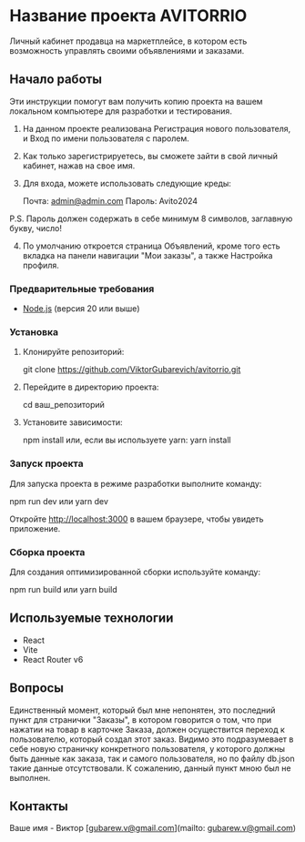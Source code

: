 # Название проекта AVITORRIO

Личный кабинет продавца на маркетплейсе, в котором есть возможность управлять своими объявлениями и заказами.

## Начало работы

Эти инструкции помогут вам получить копию проекта на вашем локальном компьютере для разработки и тестирования.

1. На данном проекте реализована Регистрация нового пользователя, и Вход по имени пользователя с паролем.
2. Как только зарегистрируетесь, вы сможете зайти в свой личный кабинет, нажав на свое имя.
3. Для входа, можете использовать следующие креды:
  
   Почта: admin@admin.com
   Пароль: Avito2024

P.S. Пароль должен содержать в себе минимум 8 символов, заглавную букву, число!

4. По умолчанию откроется страница Объявлений, кроме того есть вкладка на панели навигации "Мои заказы", а также Настройка профиля.

### Предварительные требования

- [Node.js](https://nodejs.org/) (версия 20 или выше)

### Установка

1. Клонируйте репозиторий:

   git clone https://github.com/ViktorGubarevich/avitorrio.git

2. Перейдите в директорию проекта:

   cd ваш_репозиторий

3. Установите зависимости:

   npm install или, если вы используете yarn: yarn install

### Запуск проекта

Для запуска проекта в режиме разработки выполните команду:

npm run dev или yarn dev

Откройте [http://localhost:3000](http://localhost:3000) в вашем браузере, чтобы увидеть приложение.

### Сборка проекта

Для создания оптимизированной сборки используйте команду:

npm run build или yarn build

## Используемые технологии

- React
- Vite
- React Router v6

## Вопросы

Единственный момент, который был мне непонятен, это последний пункт для странички "Заказы", в котором говорится о том, что при нажатии на товар в карточке Заказа, должен осуществится переход к пользователю, который создал этот заказ. Видимо это подразумевает в себе новую страничку конкретного пользователя, у которого должны быть данные как заказа, так и самого пользователя, но по файлу db.json такие данные отсутствовали. К сожалению, данный пункт мною был не выполнен.

## Контакты

Ваше имя - Виктор [gubarew.v@gmail.com](mailto: gubarew.v@gmail.com)